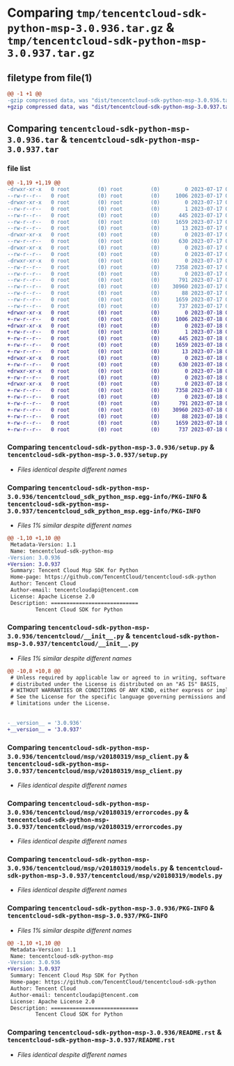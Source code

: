 # Comparing `tmp/tencentcloud-sdk-python-msp-3.0.936.tar.gz` & `tmp/tencentcloud-sdk-python-msp-3.0.937.tar.gz`

## filetype from file(1)

```diff
@@ -1 +1 @@
-gzip compressed data, was "dist/tencentcloud-sdk-python-msp-3.0.936.tar", last modified: Mon Jul 17 00:31:43 2023, max compression
+gzip compressed data, was "dist/tencentcloud-sdk-python-msp-3.0.937.tar", last modified: Tue Jul 18 00:27:58 2023, max compression
```

## Comparing `tencentcloud-sdk-python-msp-3.0.936.tar` & `tencentcloud-sdk-python-msp-3.0.937.tar`

### file list

```diff
@@ -1,19 +1,19 @@
-drwxr-xr-x   0 root         (0) root         (0)        0 2023-07-17 00:31:43.000000 tencentcloud-sdk-python-msp-3.0.936/
--rw-r--r--   0 root         (0) root         (0)     1006 2023-07-17 00:31:43.000000 tencentcloud-sdk-python-msp-3.0.936/setup.py
-drwxr-xr-x   0 root         (0) root         (0)        0 2023-07-17 00:31:43.000000 tencentcloud-sdk-python-msp-3.0.936/tencentcloud_sdk_python_msp.egg-info/
--rw-r--r--   0 root         (0) root         (0)        1 2023-07-17 00:31:43.000000 tencentcloud-sdk-python-msp-3.0.936/tencentcloud_sdk_python_msp.egg-info/dependency_links.txt
--rw-r--r--   0 root         (0) root         (0)      445 2023-07-17 00:31:43.000000 tencentcloud-sdk-python-msp-3.0.936/tencentcloud_sdk_python_msp.egg-info/SOURCES.txt
--rw-r--r--   0 root         (0) root         (0)     1659 2023-07-17 00:31:43.000000 tencentcloud-sdk-python-msp-3.0.936/tencentcloud_sdk_python_msp.egg-info/PKG-INFO
--rw-r--r--   0 root         (0) root         (0)       13 2023-07-17 00:31:43.000000 tencentcloud-sdk-python-msp-3.0.936/tencentcloud_sdk_python_msp.egg-info/top_level.txt
-drwxr-xr-x   0 root         (0) root         (0)        0 2023-07-17 00:31:43.000000 tencentcloud-sdk-python-msp-3.0.936/tencentcloud/
--rw-r--r--   0 root         (0) root         (0)      630 2023-07-17 00:31:43.000000 tencentcloud-sdk-python-msp-3.0.936/tencentcloud/__init__.py
-drwxr-xr-x   0 root         (0) root         (0)        0 2023-07-17 00:31:43.000000 tencentcloud-sdk-python-msp-3.0.936/tencentcloud/msp/
--rw-r--r--   0 root         (0) root         (0)        0 2023-07-17 00:31:43.000000 tencentcloud-sdk-python-msp-3.0.936/tencentcloud/msp/__init__.py
-drwxr-xr-x   0 root         (0) root         (0)        0 2023-07-17 00:31:43.000000 tencentcloud-sdk-python-msp-3.0.936/tencentcloud/msp/v20180319/
--rw-r--r--   0 root         (0) root         (0)     7358 2023-07-17 00:31:43.000000 tencentcloud-sdk-python-msp-3.0.936/tencentcloud/msp/v20180319/msp_client.py
--rw-r--r--   0 root         (0) root         (0)        0 2023-07-17 00:31:43.000000 tencentcloud-sdk-python-msp-3.0.936/tencentcloud/msp/v20180319/__init__.py
--rw-r--r--   0 root         (0) root         (0)      791 2023-07-17 00:31:43.000000 tencentcloud-sdk-python-msp-3.0.936/tencentcloud/msp/v20180319/errorcodes.py
--rw-r--r--   0 root         (0) root         (0)    30960 2023-07-17 00:31:43.000000 tencentcloud-sdk-python-msp-3.0.936/tencentcloud/msp/v20180319/models.py
--rw-r--r--   0 root         (0) root         (0)       88 2023-07-17 00:31:43.000000 tencentcloud-sdk-python-msp-3.0.936/setup.cfg
--rw-r--r--   0 root         (0) root         (0)     1659 2023-07-17 00:31:43.000000 tencentcloud-sdk-python-msp-3.0.936/PKG-INFO
--rw-r--r--   0 root         (0) root         (0)      737 2023-07-17 00:31:43.000000 tencentcloud-sdk-python-msp-3.0.936/README.rst
+drwxr-xr-x   0 root         (0) root         (0)        0 2023-07-18 00:27:58.000000 tencentcloud-sdk-python-msp-3.0.937/
+-rw-r--r--   0 root         (0) root         (0)     1006 2023-07-18 00:27:58.000000 tencentcloud-sdk-python-msp-3.0.937/setup.py
+drwxr-xr-x   0 root         (0) root         (0)        0 2023-07-18 00:27:58.000000 tencentcloud-sdk-python-msp-3.0.937/tencentcloud_sdk_python_msp.egg-info/
+-rw-r--r--   0 root         (0) root         (0)        1 2023-07-18 00:27:58.000000 tencentcloud-sdk-python-msp-3.0.937/tencentcloud_sdk_python_msp.egg-info/dependency_links.txt
+-rw-r--r--   0 root         (0) root         (0)      445 2023-07-18 00:27:58.000000 tencentcloud-sdk-python-msp-3.0.937/tencentcloud_sdk_python_msp.egg-info/SOURCES.txt
+-rw-r--r--   0 root         (0) root         (0)     1659 2023-07-18 00:27:58.000000 tencentcloud-sdk-python-msp-3.0.937/tencentcloud_sdk_python_msp.egg-info/PKG-INFO
+-rw-r--r--   0 root         (0) root         (0)       13 2023-07-18 00:27:58.000000 tencentcloud-sdk-python-msp-3.0.937/tencentcloud_sdk_python_msp.egg-info/top_level.txt
+drwxr-xr-x   0 root         (0) root         (0)        0 2023-07-18 00:27:58.000000 tencentcloud-sdk-python-msp-3.0.937/tencentcloud/
+-rw-r--r--   0 root         (0) root         (0)      630 2023-07-18 00:27:58.000000 tencentcloud-sdk-python-msp-3.0.937/tencentcloud/__init__.py
+drwxr-xr-x   0 root         (0) root         (0)        0 2023-07-18 00:27:58.000000 tencentcloud-sdk-python-msp-3.0.937/tencentcloud/msp/
+-rw-r--r--   0 root         (0) root         (0)        0 2023-07-18 00:27:58.000000 tencentcloud-sdk-python-msp-3.0.937/tencentcloud/msp/__init__.py
+drwxr-xr-x   0 root         (0) root         (0)        0 2023-07-18 00:27:58.000000 tencentcloud-sdk-python-msp-3.0.937/tencentcloud/msp/v20180319/
+-rw-r--r--   0 root         (0) root         (0)     7358 2023-07-18 00:27:58.000000 tencentcloud-sdk-python-msp-3.0.937/tencentcloud/msp/v20180319/msp_client.py
+-rw-r--r--   0 root         (0) root         (0)        0 2023-07-18 00:27:58.000000 tencentcloud-sdk-python-msp-3.0.937/tencentcloud/msp/v20180319/__init__.py
+-rw-r--r--   0 root         (0) root         (0)      791 2023-07-18 00:27:58.000000 tencentcloud-sdk-python-msp-3.0.937/tencentcloud/msp/v20180319/errorcodes.py
+-rw-r--r--   0 root         (0) root         (0)    30960 2023-07-18 00:27:58.000000 tencentcloud-sdk-python-msp-3.0.937/tencentcloud/msp/v20180319/models.py
+-rw-r--r--   0 root         (0) root         (0)       88 2023-07-18 00:27:58.000000 tencentcloud-sdk-python-msp-3.0.937/setup.cfg
+-rw-r--r--   0 root         (0) root         (0)     1659 2023-07-18 00:27:58.000000 tencentcloud-sdk-python-msp-3.0.937/PKG-INFO
+-rw-r--r--   0 root         (0) root         (0)      737 2023-07-18 00:27:58.000000 tencentcloud-sdk-python-msp-3.0.937/README.rst
```

### Comparing `tencentcloud-sdk-python-msp-3.0.936/setup.py` & `tencentcloud-sdk-python-msp-3.0.937/setup.py`

 * *Files identical despite different names*

### Comparing `tencentcloud-sdk-python-msp-3.0.936/tencentcloud_sdk_python_msp.egg-info/PKG-INFO` & `tencentcloud-sdk-python-msp-3.0.937/tencentcloud_sdk_python_msp.egg-info/PKG-INFO`

 * *Files 1% similar despite different names*

```diff
@@ -1,10 +1,10 @@
 Metadata-Version: 1.1
 Name: tencentcloud-sdk-python-msp
-Version: 3.0.936
+Version: 3.0.937
 Summary: Tencent Cloud Msp SDK for Python
 Home-page: https://github.com/TencentCloud/tencentcloud-sdk-python
 Author: Tencent Cloud
 Author-email: tencentcloudapi@tencent.com
 License: Apache License 2.0
 Description: ============================
         Tencent Cloud SDK for Python
```

### Comparing `tencentcloud-sdk-python-msp-3.0.936/tencentcloud/__init__.py` & `tencentcloud-sdk-python-msp-3.0.937/tencentcloud/__init__.py`

 * *Files 1% similar despite different names*

```diff
@@ -10,8 +10,8 @@
 # Unless required by applicable law or agreed to in writing, software
 # distributed under the License is distributed on an "AS IS" BASIS,
 # WITHOUT WARRANTIES OR CONDITIONS OF ANY KIND, either express or implied.
 # See the License for the specific language governing permissions and
 # limitations under the License.
 
 
-__version__ = '3.0.936'
+__version__ = '3.0.937'
```

### Comparing `tencentcloud-sdk-python-msp-3.0.936/tencentcloud/msp/v20180319/msp_client.py` & `tencentcloud-sdk-python-msp-3.0.937/tencentcloud/msp/v20180319/msp_client.py`

 * *Files identical despite different names*

### Comparing `tencentcloud-sdk-python-msp-3.0.936/tencentcloud/msp/v20180319/errorcodes.py` & `tencentcloud-sdk-python-msp-3.0.937/tencentcloud/msp/v20180319/errorcodes.py`

 * *Files identical despite different names*

### Comparing `tencentcloud-sdk-python-msp-3.0.936/tencentcloud/msp/v20180319/models.py` & `tencentcloud-sdk-python-msp-3.0.937/tencentcloud/msp/v20180319/models.py`

 * *Files identical despite different names*

### Comparing `tencentcloud-sdk-python-msp-3.0.936/PKG-INFO` & `tencentcloud-sdk-python-msp-3.0.937/PKG-INFO`

 * *Files 1% similar despite different names*

```diff
@@ -1,10 +1,10 @@
 Metadata-Version: 1.1
 Name: tencentcloud-sdk-python-msp
-Version: 3.0.936
+Version: 3.0.937
 Summary: Tencent Cloud Msp SDK for Python
 Home-page: https://github.com/TencentCloud/tencentcloud-sdk-python
 Author: Tencent Cloud
 Author-email: tencentcloudapi@tencent.com
 License: Apache License 2.0
 Description: ============================
         Tencent Cloud SDK for Python
```

### Comparing `tencentcloud-sdk-python-msp-3.0.936/README.rst` & `tencentcloud-sdk-python-msp-3.0.937/README.rst`

 * *Files identical despite different names*

